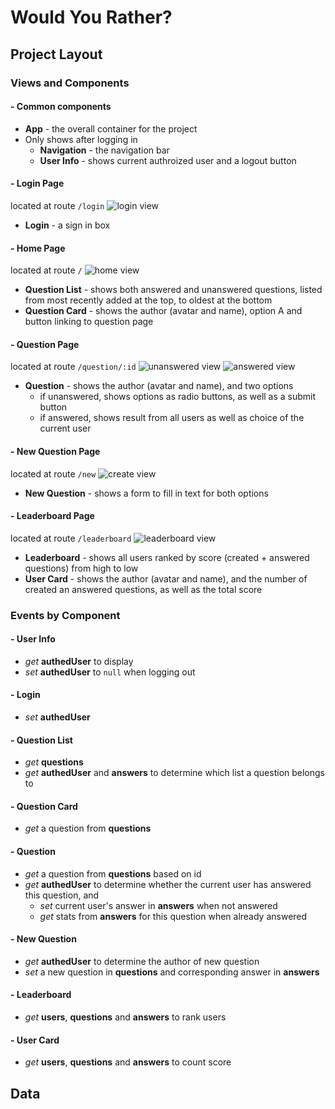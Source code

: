# Would You Rather?

## Project Layout

### Views and Components

#### - Common components

* **App** - the overall container for the project
* Only shows after logging in
	* **Navigation** - the navigation bar
	* **User Info** - shows current authroized user and a logout button

#### - Login Page

located at route `/login`
![login view](docs/images/view_login.png)

* **Login** - a sign in box

#### - Home Page

located at route `/`
![home view](docs/images/view_home.png)

* **Question List** - shows both answered and unanswered questions, listed from most recently added at the top, to oldest at the bottom
* **Question Card** - shows the author (avatar and name), option A and button linking to question page

#### - Question Page

located at route `/question/:id`
![unanswered view](docs/images/view_unanswered.png)
![answered view](docs/images/view_answered.png)

* **Question** - shows the author (avatar and name), and two options
	* if unanswered, shows options as radio buttons, as well as a submit button
	* if answered, shows result from all users as well as choice of the current user

#### - New Question Page

located at route `/new`
![create view](docs/images/view_create.png)

* **New Question** - shows a form to fill in text for both options

#### - Leaderboard Page

located at route `/leaderboard`
![leaderboard view](docs/images/view_leaderboard.png)

* **Leaderboard** - shows all users ranked by score (created + answered questions) from high to low
* **User Card** - shows the author (avatar and name), and the number of created an answered questions, as well as the total score

### Events by Component

#### - User Info
* *get* **authedUser** to display
* *set* **authedUser** to `null` when logging out

#### - Login
* *set* **authedUser**

#### - Question List
* *get* **questions**
* *get* **authedUser** and **answers** to determine which list a question belongs to

#### - Question Card
* *get* a question from **questions**

#### - Question
* *get* a question from **questions** based on id
* *get* **authedUser** to determine whether the current user has answered this question, and
	* *set* current user's answer in **answers** when not answered
	* *get* stats from **answers** for this question when already answered

#### - New Question
* *get* **authedUser** to determine the author of new question
* *set* a new question in **questions** and corresponding answer in **answers**

#### - Leaderboard
* *get* **users**, **questions** and **answers** to rank users

#### - User Card
* *get* **users**, **questions** and **answers** to count score

## Data